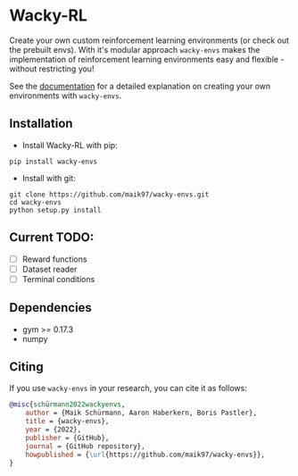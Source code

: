 # Wacky-RL

Create your own custom reinforcement learning environments (or check out the prebuilt envs).
With it's modular approach `wacky-envs` makes the implementation of reinforcement learning environments easy and flexible - without restricting you!

See the [documentation](https://wacky-envs.rtfd.io) for a detailed explanation on creating your own environments with `wacky-envs`.

## Installation

- Install Wacky-RL with pip:

```
pip install wacky-envs
```

- Install with git:

```
git clone https://github.com/maik97/wacky-envs.git
cd wacky-envs
python setup.py install
```

## Current TODO:

- [ ] Reward functions 
- [ ] Dataset reader
- [ ] Terminal conditions

## Dependencies

- gym >= 0.17.3
- numpy

## Citing

If you use `wacky-envs` in your research, you can cite it as follows:

```bibtex
@misc{schürmann2022wackyenvs,
    author = {Maik Schürmann, Aaron Haberkern, Boris Pastler},
    title = {wacky-envs},
    year = {2022},
    publisher = {GitHub},
    journal = {GitHub repository},
    howpublished = {\url{https://github.com/maik97/wacky-envs}},
}
```
